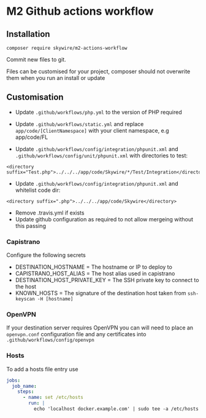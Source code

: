 # M2 Github actions workflow

## Installation

`composer require skywire/m2-actions-workflow`

Commit new files to git.

Files can be customised for your project, composer should not overwrite them when you run an install or update

## Customisation

- Update `.github/workflows/php.yml` to the version of PHP required

- Update `.github/workflows/static.yml` and replace `app/code/[ClientNamespace]` with your client namespace, e.g app/code/FL

- Update `.github/workflows/config/integration/phpunit.xml` and `.github/workflows/config/unit/phpunit.xml` with directories to test:
~~~
<directory suffix="Test.php">../../../app/code/Skywire/*/Test/Integration</directory>
~~~
- Update `.github/workflows/config/integration/phpunit.xml` and whitelist code dir:
~~~
<directory suffix=".php">../../../app/code/Skywire</directory>
~~~
- Remove .travis.yml if exists
- Update github configuration as required to not allow mergeing without this passing

### Capistrano

Configure the following secrets

* DESTINATION_HOSTNAME = The hostname or IP to deploy to
* CAPISTRANO_HOST_ALIAS = The host alias used in capistrano
* DESTINATION_HOST_PRIVATE_KEY = The SSH private key to connect to the host
* KNOWN_HOSTS = The signature of the destination host taken from `ssh-keyscan -H [hostname]`

### OpenVPN

If your destination server requires OpenVPN you can will need to place an `openvpn.conf` configuration file and any certificates into `.github/workflows/config/openvpn`

### Hosts

To add a hosts file entry use 
```yaml
jobs:
  job_name:
    steps:
      - name: set /etc/hosts
        run: |
          echo 'localhost docker.example.com' | sudo tee -a /etc/hosts
```